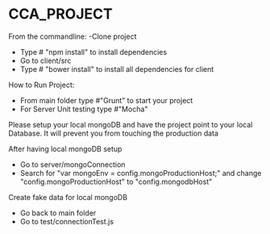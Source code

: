 # CCA_PROJECT
From the commandline:
-Clone project
- Type # "npm install" to install dependencies
- Go to client/src
- Type # "bower install" to install all dependencies for client

How to Run Project:
- From main folder type #"Grunt" to start your project
- For Server Unit testing type #"Mocha"

Please setup your local mongoDB and have the project point to your local Database. It will prevent you from touching the production data

After having local mongoDB setup
- Go to server/mongoConnection
- Search for "var mongoEnv = config.mongoProductionHost;" and change "config.mongoProductionHost" to "config.mongodbHost"

Create fake data for local mongoDB
- Go back to main folder
- Go to test/connectionTest.js

